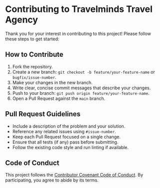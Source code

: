 # Contributing to Travelminds Travel Agency

Thank you for your interest in contributing to this project! Please follow these steps to get started:

## How to Contribute

1. Fork the repository.
2. Create a new branch: `git checkout -b feature/your-feature-name` or `bugfix/issue-number`.
3. Make your changes in the new branch.
4. Write clear, concise commit messages that describe your changes.
5. Push to your branch: `git push origin feature/your-feature-name`.
6. Open a Pull Request against the `main` branch.

## Pull Request Guidelines

- Include a description of the problem and your solution.
- Reference any related issues using `#issue-number`.
- Keep each Pull Request focused on a single change.
- Ensure that all tests (if any) pass before submitting.
- Follow the existing code style and run linting if available.

## Code of Conduct

This project follows the [Contributor Covenant Code of Conduct](CODE_OF_CONDUCT.md). By participating, you agree to abide by its terms.
